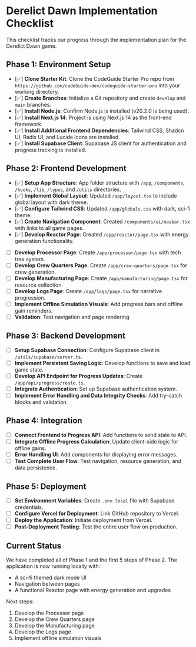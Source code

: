 # Derelict Dawn Implementation Checklist

This checklist tracks our progress through the implementation plan for the Derelict Dawn game.

## Phase 1: Environment Setup

- [✅] **Clone Starter Kit**: Clone the CodeGuide Starter Pro repo from `https://github.com/codeGuide-dev/codeguide-starter-pro` into your working directory.
- [✅] **Create Branches**: Initialize a Git repository and create `develop` and `main` branches.
- [✅] **Install Node.js**: Confirm Node.js is installed (v20.2.0 is being used).
- [✅] **Install Next.js 14**: Project is using Next.js 14 as the front-end framework.
- [✅] **Install Additional Frontend Dependencies**: Tailwind CSS, Shadcn UI, Radix UI, and Lucide Icons are installed.
- [✅] **Install Supabase Client**: Supabase JS client for authentication and progress tracking is installed.

## Phase 2: Frontend Development

- [✅] **Setup App Structure**: App folder structure with `/app`, `/components`, `/hooks`, `/lib`, `/types`, and `/utils` directories.
- [✅] **Implement Global Layout**: Updated `/app/layout.tsx` to include global layout with dark theme.
- [✅] **Configure Tailwind CSS**: Updated `/app/globals.css` with dark, sci-fi theme.
- [✅] **Create Navigation Component**: Created `/components/ui/navbar.tsx` with links to all game pages.
- [✅] **Develop Reactor Page**: Created `/app/reactor/page.tsx` with energy generation functionality.
- [ ] **Develop Processor Page**: Create `/app/processor/page.tsx` with tech tree system.
- [ ] **Develop Crew Quarters Page**: Create `/app/crew-quarters/page.tsx` for crew generation.
- [ ] **Develop Manufacturing Page**: Create `/app/manufacturing/page.tsx` for resource collection.
- [ ] **Develop Logs Page**: Create `/app/logs/page.tsx` for narrative progression.
- [ ] **Implement Offline Simulation Visuals**: Add progress bars and offline gain reminders.
- [ ] **Validation**: Test navigation and page rendering.

## Phase 3: Backend Development

- [ ] **Setup Supabase Connection**: Configure Supabase client in `/utils/supabase/server.ts`.
- [ ] **Implement Persistent Saving Logic**: Develop functions to save and load game state.
- [ ] **Develop API Endpoint for Progress Updates**: Create `/app/api/progress/route.ts`.
- [ ] **Integrate Authentication**: Set up Supabase authentication system.
- [ ] **Implement Error Handling and Data Integrity Checks**: Add try-catch blocks and validation.

## Phase 4: Integration

- [ ] **Connect Frontend to Progress API**: Add functions to send state to API.
- [ ] **Integrate Offline Progress Calculation**: Update client-side logic for offline gains.
- [ ] **Error Handling UI**: Add components for displaying error messages.
- [ ] **Test Complete User Flow**: Test navigation, resource generation, and data persistence.

## Phase 5: Deployment

- [ ] **Set Environment Variables**: Create `.env.local` file with Supabase credentials.
- [ ] **Configure Vercel for Deployment**: Link GitHub repository to Vercel.
- [ ] **Deploy the Application**: Initiate deployment from Vercel.
- [ ] **Post-Deployment Testing**: Test the entire user flow on production.

## Current Status

We have completed all of Phase 1 and the first 5 steps of Phase 2. The application is now running locally with:
- A sci-fi themed dark mode UI
- Navigation between pages
- A functional Reactor page with energy generation and upgrades

Next steps:
1. Develop the Processor page
2. Develop the Crew Quarters page
3. Develop the Manufacturing page
4. Develop the Logs page
5. Implement offline simulation visuals 